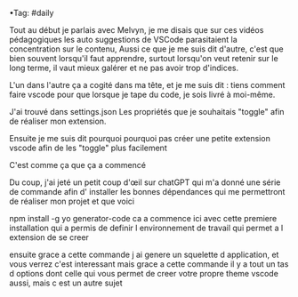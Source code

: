 •Tag:  #daily 


Tout au début je parlais avec Melvyn, je me disais que sur ces vidéos pédagogiques les auto suggestions de VSCode parasitaient la concentration sur le contenu,
Aussi ce que je me suis dit d'autre, c'est que bien souvent lorsqu'il faut apprendre, surtout lorsqu'on veut retenir sur le long terme, il vaut mieux galérer et ne pas avoir trop d'indices.

L'un dans l'autre ça a cogité dans ma tête, 
et je me suis dit : tiens comment faire vscode pour que lorsque je tape du code, je sois livré à moi-même.

J'ai trouvé dans settings.json
Les propriétés que je souhaitais "toggle" afin de réaliser mon extension.

Ensuite je me suis dit pourquoi pourquoi pas créer une petite extension vscode afin de les "toggle" plus facilement

C'est comme ça que ça a commencé

Du coup, j'ai jeté un petit coup d'œil sur chatGPT qui m'a donné une série de commande afin d' installer les bonnes dépendances qui me permettront de réaliser mon projet et que voici

npm install -g yo generator-code
 ca a commence ici avec cette premiere installation qui a permis de definir l environnement de travail qui permet a l extension de se creer 

ensuite grace a cette commande j ai genere un squelette d application, et vous verrez c'est interessant mais grace a cette commande il y a  tout un tas d options dont celle qui vous permet de creer votre propre theme vscode aussi, mais c est un autre sujet





